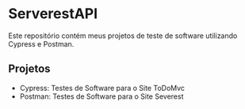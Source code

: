 # ServerestAPI

Este repositório contém meus projetos de teste de software utilizando Cypress e Postman.

## Projetos

*   Cypress: Testes de Software para o Site ToDoMvc
*   Postman: Testes de Software para o Site Severest
